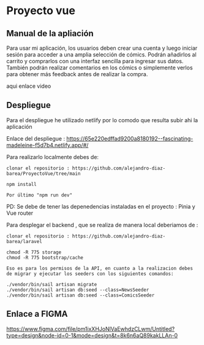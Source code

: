 # Proyecto vue 

## Manual de la apliación

Para usar mi aplicación, los usuarios deben crear una cuenta y luego iniciar sesión para acceder a una amplia selección de cómics. Podrán añadirlos al carrito y comprarlos con una interfaz sencilla para ingresar sus datos. También podrán realizar comentarios en los cómics o simplemente verlos para obtener más feedback antes de realizar la compra.

aqui enlace video

## Despliegue

Para el despliegue he utilizado netlify por lo comodo que resulta subir ahi la aplicación

Enlace del despliegue : https://65e220edffad9200a8180192--fascinating-madeleine-f5d7b4.netlify.app/#/

Para realizarlo localmente debes de:

    clonar el repositorio : https://github.com/alejandro-diaz-barea/ProyectoVue/tree/main

    npm install

    Por último "npm run dev" 

PD: Se debe de tener las depenedencias instaladas en el proyecto : Pinia y Vue router


Para desplegar el backend , que se realiza de manera local deberiamos de :

    clonar el repositorio : https://github.com/alejandro-diaz-barea/laravel

    chmod -R 775 storage
    chmod -R 775 bootstrap/cache

    Eso es para los permisos de la API, en cuanto a la realizacion debes de migrar y ejecutar los seeders con los siguientes comandos:

    ./vendor/bin/sail artisan migrate
    ./vendor/bin/sail artisan db:seed --class=NewsSeeder
    ./vendor/bin/sail artisan db:seed --class=ComicsSeeder


## Enlace a FIGMA

https://www.figma.com/file/pm1ixXHJoNlVaEwhdzCLwm/Untitled?type=design&node-id=0-1&mode=design&t=8k6n6aQ89kakLLAn-0
